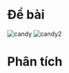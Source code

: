 # Đề bài
![candy](https://github.com/VanHoang110802/Competitive_Programming/assets/108053955/c0e7aec1-6d91-4b7a-98d2-a3f38ccf4021)
![candy2](https://github.com/VanHoang110802/Competitive_Programming/assets/108053955/101cdb33-479b-480f-9221-e0b9aec35117)

# Phân tích
